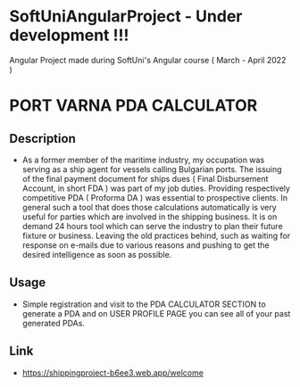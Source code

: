 # SoftUniAngularProject - Under development !!!
Angular Project made during SoftUni's Angular course ( March - April 2022 )

# PORT VARNA PDA CALCULATOR

## Description

- As a former member of the maritime industry, my occupation was serving as a ship agent for vessels calling Bulgarian ports. 
The issuing of the final payment document for ships dues ( Final Disbursement Account, in short FDA ) was part of my job duties. Providing 
respectively competitive PDA ( Proforma DA ) was essential to prospective clients. In general such a tool that does those calculations automatically
is very useful for parties which are involved in the shipping business. It is on demand 24 hours tool which can serve the industry to plan their future
fixture or business. Leaving the old practices behind, such as waiting for response on e-mails due to various reasons and pushing to get the desired 
intelligence as soon as possible. 

## Usage

- Simple registration and visit to the PDA CALCULATOR SECTION to generate a PDA and on USER PROFILE PAGE you can see all of your past generated PDAs.

## Link

- https://shippingproject-b6ee3.web.app/welcome
